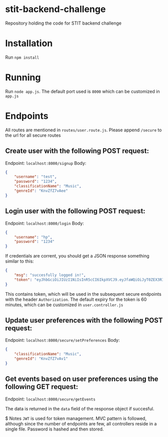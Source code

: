 # stit-backend-challenge
Repository holding the code for STIT backend challenge

# Installation
Run `npm install`

# Running
Run `node app.js`. The default port used is `8000` which can be customized in `app.js`

# Endpoints
All routes are mentioned in `routes/user.route.js`. Please append `/secure` to the url for all secure routes


## Create user with the following POST request:
Endpoint: `localhost:8000/signup`
Body: 
```json
{
	"username": "test",
	"password": "1234",
	"classificationName": "Music",
	"genreId": "KnvZfZ7vAee"
}
```


## Login user with the following POST request:
Endpoint: `localhost:8000/login`
Body: 
```json
{
	"username": "hp",
	"password": "1234"
}
```

If credentials are corrent, you should get a JSON response something similar to this: 
```json
{
    "msg": "succesfully logged in!",
    "token": "eyJhbGciOiJIUzI1NiIsInR5cCI6IkpXVCJ9.eyJfaWQiOiJyT0ZEX3RIVUoiLCJ1c2VybmFtZSI6ImhwIiwiY2xhc3NpZmljYXRpb25OYW1lIjoiTXVzaWMiLCJnZW5yZUlkIjoiS252WmZaN3ZBZWUiLCJjcmVhdGVkIjoxNTU2NTY3NzYyLCJleHBpcnkiOjE1NTY1NzEzNjIsImlhdCI6MTU1NjU2Nzc2Mn0.cU0sA6oYppkLFPa6Y9k0Gn2IbQNlsIn4I2HGyiBGt0I"
}
```
This contains token, which will be used in the subsequent secure endpoints with the header `Authorization`. The default expiry for the token is 60 minutes, which can be customized in `user.controller.js`


## Update user preferences with the following POST request:
Endpoint: `localhost:8000/secure/setPreferences`
Body: 
```json
{
	"classificationName": "Music",
	"genreId": "KnvZfZ7vAv1"
}
```

## Get events based on user preferences using the following GET request:
Endpoint: `localhost:8000/secure/getEvents`

The data is returned in the `data` field of the response object if succesful.

$ Notes
`JWT` is used for token management. MVC pattern is followed, although since the number of endpoints are few, all controllers reside in a single file. Password is hashed and then stored.
